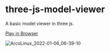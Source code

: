 # three-js-model-viewer
A basic model viewer in three js.

[Play in Browser](https://mainman002.github.io/three-js-model-viewer/)

![ArcoLinux_2022-01-06_06-39-10](https://user-images.githubusercontent.com/11281480/148385214-4ee43684-fa75-4484-88ca-735bed73551e.png)
